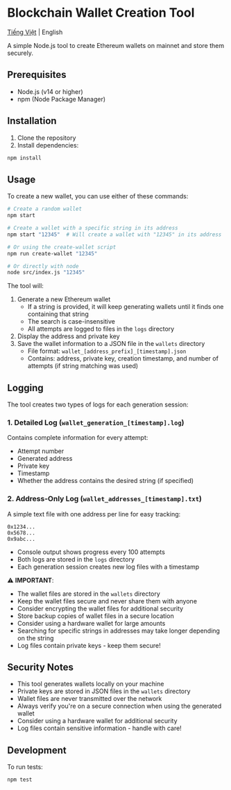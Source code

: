 # Blockchain Wallet Creation Tool

[Tiếng Việt](README.vi.md) | English

A simple Node.js tool to create Ethereum wallets on mainnet and store them securely.

## Prerequisites

- Node.js (v14 or higher)
- npm (Node Package Manager)

## Installation

1. Clone the repository
2. Install dependencies:
```bash
npm install
```

## Usage

To create a new wallet, you can use either of these commands:

```bash
# Create a random wallet
npm start

# Create a wallet with a specific string in its address
npm start "12345"  # Will create a wallet with "12345" in its address

# Or using the create-wallet script
npm run create-wallet "12345"

# Or directly with node
node src/index.js "12345"
```

The tool will:
1. Generate a new Ethereum wallet
   - If a string is provided, it will keep generating wallets until it finds one containing that string
   - The search is case-insensitive
   - All attempts are logged to files in the `logs` directory
2. Display the address and private key
3. Save the wallet information to a JSON file in the `wallets` directory
   - File format: `wallet_[address_prefix]_[timestamp].json`
   - Contains: address, private key, creation timestamp, and number of attempts (if string matching was used)

## Logging

The tool creates two types of logs for each generation session:

### 1. Detailed Log (`wallet_generation_[timestamp].log`)
Contains complete information for every attempt:
- Attempt number
- Generated address
- Private key
- Timestamp
- Whether the address contains the desired string (if specified)

### 2. Address-Only Log (`wallet_addresses_[timestamp].txt`)
A simple text file with one address per line for easy tracking:
```
0x1234...
0x5678...
0x9abc...
```

- Console output shows progress every 100 attempts
- Both logs are stored in the `logs` directory
- Each generation session creates new log files with a timestamp

⚠️ **IMPORTANT**: 
- The wallet files are stored in the `wallets` directory
- Keep the wallet files secure and never share them with anyone
- Consider encrypting the wallet files for additional security
- Store backup copies of wallet files in a secure location
- Consider using a hardware wallet for large amounts
- Searching for specific strings in addresses may take longer depending on the string
- Log files contain private keys - keep them secure!

## Security Notes

- This tool generates wallets locally on your machine
- Private keys are stored in JSON files in the `wallets` directory
- Wallet files are never transmitted over the network
- Always verify you're on a secure connection when using the generated wallet
- Consider using a hardware wallet for additional security
- Log files contain sensitive information - handle with care!

## Development

To run tests:
```bash
npm test
``` 
